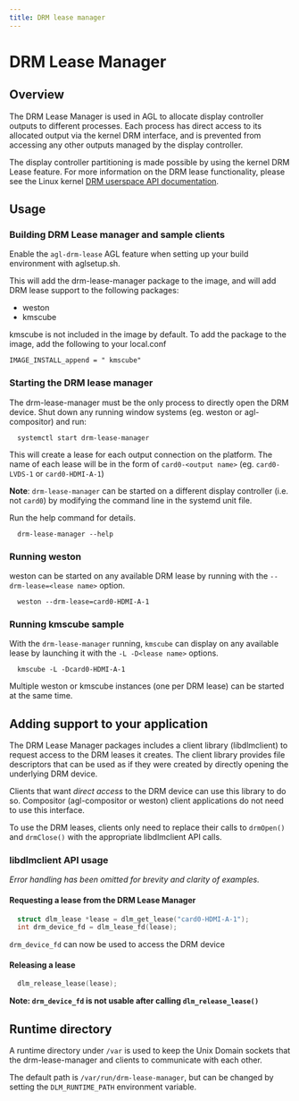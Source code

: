 ```yaml
---
title: DRM lease manager
---
```


# DRM Lease Manager

## Overview

The DRM Lease Manager is used in AGL to allocate display controller outputs to different processes. Each process has direct access to its allocated output via the kernel DRM interface, and is prevented from accessing any other outputs managed by the display controller.

The display controller partitioning is made possible by using the kernel DRM Lease feature.  For more information on the DRM lease functionality, please see the Linux kernel [DRM userspace API documentation](https://www.kernel.org/doc/html/latest/gpu/drm-uapi.html).


## Usage

### Building DRM Lease manager and sample clients

Enable the  `agl-drm-lease` AGL feature when setting up your build environment
with aglsetup.sh.

This will add the drm-lease-manager package to the image, and will add DRM
lease support to the following packages:

* weston
* kmscube

kmscube is not included in the image by default. To add the package to the
image, add the following to your local.conf

```
IMAGE_INSTALL_append = " kmscube"
```

### Starting the DRM lease manager

The drm-lease-manager must be the only process to directly open the DRM device.
Shut down any running window systems (eg. weston or agl-compositor) and run:

```shell
  systemctl start drm-lease-manager
```

This will create a lease for each output connection on the platform.
The name of each lease will be in the form of `card0-<output name>`
 (eg. `card0-LVDS-1` or `card0-HDMI-A-1`)

**Note**: `drm-lease-manager` can be started on a different display controller (i.e. not `card0`) by modifying the command line in the systemd unit file.

Run the help command for details.

```shell
  drm-lease-manager --help
```

### Running weston

weston can be started on any available DRM lease by running with the
`--drm-lease=<lease name>` option.

```shell
  weston --drm-lease=card0-HDMI-A-1
```

### Running kmscube sample
With the `drm-lease-manager` running, `kmscube` can display on any available
lease by launching it with the `-L -D<lease name>` options.

```shell
  kmscube -L -Dcard0-HDMI-A-1
```

Multiple weston or kmscube instances (one per DRM lease) can be started at the same time.

## Adding support to your application

The DRM Lease Manager packages includes a client library (libdlmclient) to request access to the DRM leases it creates.  The client library provides file descriptors that can be used as if they were created by directly opening the underlying DRM device.

Clients that want _direct access_ to the DRM device can use this library to do so.  Compositor (agl-compositor or weston) client applications do not need to use this interface.  


To use the DRM leases, clients only need to replace their calls to
`drmOpen()` and `drmClose()` with the appropriate libdlmclient API calls.

### libdlmclient API usage

_Error handling has been omitted for brevity and clarity of examples._

#### Requesting a lease from the DRM Lease Manager

```c
  struct dlm_lease *lease = dlm_get_lease("card0-HDMI-A-1");
  int drm_device_fd = dlm_lease_fd(lease);
```

`drm_device_fd` can now be used to access the DRM device

#### Releasing a lease

```c
  dlm_release_lease(lease);
```

**Note: `drm_device_fd` is not usable after calling `dlm_release_lease()`**

## Runtime directory
A runtime directory under `/var` is used to keep the Unix Domain sockets that the drm-lease-manager and clients to communicate with each other.

The default path is `/var/run/drm-lease-manager`, but can be changed by setting the `DLM_RUNTIME_PATH` environment variable.
